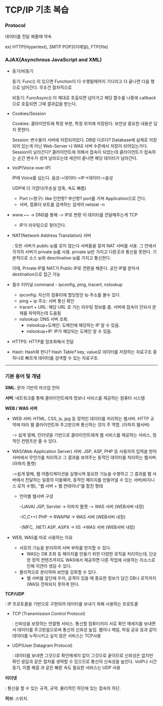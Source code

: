 # TCP/IP 기초 복습

### Protocol

데이터를 전달 해줄때 약속

ex) HTTP(Hypertext), SMTP POP3(이메일), FTP(file) 



### AJAX(Asynchrous JavaScript and XML)

- 동기/비동기

  동기: Func() 이 있으면 Function이 다 수행될때까지 기다리고 다 끝나면 다음 행으로 넘어간다. 무조건 절차적으로

  비동기: FuncAsync() 이 제대로 호출되면 넘어가고 해당 함수를 나중에 callback으로 호출되면 그때 결과값을 받는다. 

- Cookies/Session

  Cookies: 클라이언트에 특정 부분, 특정 위치에 저장된다. 보안상 중요한 내용은 담지 못한다.

  Session: 변수들이 서버에 저장되어있다. DB랑 다르다? Database에 실제로 저장되어 있는게 아닌 Web-Server 나 WAS 서버 수준에서 저장이 되어있는거다. Session이 날라간다? 클라이언트에 의해서 접속이 되었는데 클라이언트가 접속하는 순간 변수가 생겨 날라오는데 세션이 끝나면 해당 데이터가 날라간다.



- VoIP(Voice over IP)

  IP에 Voice를 심는다. 음성->데이터->IP->데이터->음성

  UDP에 더 가깝다(무손실 압축, 속도 빠름)	
  - Port (=항구): like 인천항? 부산항? port를 거쳐 Application으로 간다. 
  - 서버, 컴퓨터 보트를 검색하는 검색어 netstat -n

- www.~~ -> DNS를 통해 -> IP로 변환 이 데이터를 전달해주는게 TCP

  - IP가 라우팅으로 찾아간다.

- NAT(Network Address Translation) 서버

  : 모든 서버가 public ip를 갖지 않는다 서버들을 뭉쳐 NAT 서버를 사용. 그 안에서 각각의 서버가 private ip를 사용. private ip만 가지고 다른곳과 통신을 못한다. 기본적으로 소스 ip와 desctination ip를 가지고 통신한다. 

  이때, Private IP를 NAT가 Public IP로 전환을 해준다. 공인 IP를 받아서 destination으로 접근 가능

- 필수 터미널 command - ipconfig, ping, tracert, nslookup
  - ipconfig: 자신의 컴퓨터에 할당받은 Ip 주소를 볼수 있다.
  - ping + ip 주소: 서버 통신 확인
  - tracert + URL: 해당 URL 로 가는 라우팅 정보를 줌. 서버에 접속이 안되서 문제를 파악하는데 도움됨
  - nslookup: DNS 서버 조회. 
    - nslookup+도메인: 도메인에 해당하는 IP 알 수 있음.
    - nslookup+IP: IP가 해당되는 도메인 알 수 있음.

- HTTPS: HTTP를 암호화해서 전달
- Hash: Hash화 한다? Hash Table? key, value로 데이터를 저장하는 자료구조 중 하나로 빠르게 데이터를 검색할 수 있는 자료구조.



------

### 기본 용어 및 개념 

**XML**: 문자 기반의 마크업 언어

**서버**: 네트워크를 통해 클라이언트에게 정보나 서비스를 제공하는 컴퓨터 시스템

**WEB / WAS 서버**

- WEB 서버: HTML, CSS, js, jpg 등 정적인 데이터를 처리하는 웹서버. HTTP 규약에 따라 웹 클라이언트와 주고받으며 통신하는 것이 주 역할. (아파치 웹서버) 

  -> 쉽게 말해, 인터넷을 기반으로 클라이언트에게 웹 서비스를 제공하는 서비스, 정적인 컨텐츠만 줄 수 있다.

- WAS(Web Application Server) 서버: JSP, ASP, PHP 등 사용자의 입력을 받아 서버에서 무언가를 처리하고 그 결과를 보여주는 동적인 데이터를 처리하는 웹서버.(아파치 톰캣) 

  ->쉽게 말해, 웹 어플리케이션을 실행시켜 필요한 기능을 수행하고 그 결과를 웹 서버에서 전달하는 일종의 미들웨어, 동적인 페이지를 만들어낼 수 있는 서버(비지니스 로직 수행), "웹 서버 + 웹 컨테이너"를 합친 형태

  - 언어별 웹서버 구성

    -(JAVA) JSP, Servlet -> 아파치 톰켓 -> WAS 서버 (WEB서버 내장)

    -(C,C++) PHP -> RWAPM -> WAS 서버 (WEB서버 내장)

    -(MFC, .NET) ASP, ASPX -> IIS ->WAS 서버 (WEB서버 내장)

- WEB, WAS를 따로 사용하는 이유

  - 서로의 기능을 분리하여 서버 부하를 방지할 수 있다.
    - WAS는 DB 조회 등 페이지를 만들기 위한 다양한 로직을 처리하는데, 단순한 정적 컨텐츠까지도 WAS에서 제공하면 다른 작업에 사용하는 리소스로 인해 지연이 생길 수 있다.
  - 물리적으로 분리하여 보안을 강화할 수 있다.
    - 웹 서버를 앞단에 두어, 공격이 있을 때 중요한 정보가 담긴 DB나 로직까지(WAS) 전파되지 못하게 한다.

**TCP/UDP**

: IP 프로토콜을 기반으로 구현되어 데이터를 보내기 위해 사용하는 프로토콜

- TCP (Transmission Control Protocol)

  : 신뢰성을 보장하는 연결형 서비스. 통신할 컴퓨터끼리 서로 확인 메세지를 보내면서 데이터를 주고받음으로써 통신의 신뢰성 높임. 웹이나 메일, 파일 공유 등과 같이 데이터를 누락시키고 싶지 않은 서비스는 TCP사용

- UDP(User Datagram Protocol)

  : 데이터를 보내면 그것으로 확인메세지 없이 그것으로 끝이므로 신뢰성은 없지만 확인 응답과 같은 절차를 생략할 수 있으므로 통신의 신속성을 높인다. VoIP나 시간 동기, 이름 해결 과 같은 빠른 속도 필요한 서비스는 UDP 사용

**이더넷**

: 통신을 할 수 있는 규격, 규약. 물리적인 하단에 있는 접속의 하단.

**허브**: 스위치. 

